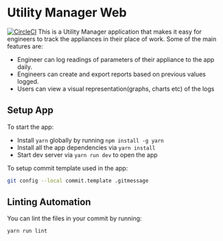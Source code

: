 # Utility Manager Web
[![CircleCI](https://circleci.com/gh/chukwuemekachm/utility_manager_web.svg?style=svg)](https://circleci.com/gh/chukwuemekachm/utility_manager_web)
This is a Utility Manager application that makes it easy for engineers to track the appliances in their
place of work. Some of the main  features are:
- Engineer can log readings of parameters of their appliance to the app daily.
- Engineers can create and export reports based on previous values logged.
- Users can view a visual representation(graphs, charts etc) of the logs

## Setup App

To start the app:
- Install `yarn` globally by running `npm install -g yarn`
- Install all the app dependencies via `yarn install`
- Start dev server via `yarn run dev` to open the app

To setup commit template used in the app:

```bash
git config --local commit.template .gitmessage
```


## Linting Automation
You can lint the files in your commit by running:
```bash
yarn run lint
```

